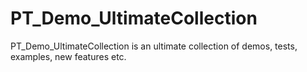 # PT_Demo_UltimateCollection
PT_Demo_UltimateCollection is an ultimate collection of demos, tests, examples, new features etc.

